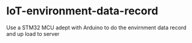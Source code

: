 # IoT-environment-data-record

Use a STM32 MCU adept with Arduino to do the envirnment data record and up load to server

